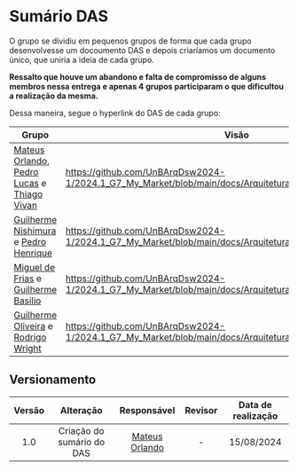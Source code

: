 # Sumário DAS

O grupo se dividiu em pequenos grupos de forma que cada grupo desenvolvesse um docoumento DAS e depois criaríamos um documento único, que uniria a ideia de cada grupo.

**Ressalto que houve um abandono e falta de compromisso de alguns membros nessa entrega e apenas 4 grupos participaram o que dificultou a realização da mesma.**

Dessa maneira, segue o hyperlink do DAS de cada grupo:

| Grupo            | Visão                                                                                                  |
|-------------------------------------------------|-------------------------------------------------------------------------|
| [Mateus Orlando](https://github.com/MateusPy), [Pedro Lucas](https://github.com/AlefMemTav) e [Thiago Vivan](https://github.com/thiago-vivan)  |   https://github.com/UnBArqDsw2024-1/2024.1_G7_My_Market/blob/main/docs/ArquiteturaReutilizacao/4.1.1.DAS1.md   |
| [Guilherme Nishimura](https://github.com/Guilherme-Nishi) e [Pedro Henrique](https://github.com/pehenobra2)    |      https://github.com/UnBArqDsw2024-1/2024.1_G7_My_Market/blob/main/docs/ArquiteturaReutilizacao/4.1.2.DAS2.md       |
| [Miguel de Frias](https://github.com/migueldefrias) e [Guilherme Basilio](https://github.com/GuilhermeBES) |        https://github.com/UnBArqDsw2024-1/2024.1_G7_My_Market/blob/main/docs/ArquiteturaReutilizacao/4.1.3.DAS3.md   |
| [Guilherme Oliveira](https://github.com/GG555-13) e [Rodrigo Wright](https://github.com/RodrigoWright) |     https://github.com/UnBArqDsw2024-1/2024.1_G7_My_Market/blob/main/docs/ArquiteturaReutilizacao/4.1.4.DAS4.md    |


## Versionamento

| Versão | Alteração |  Responsável  | Revisor | Data de realização |
| :------: | :---: | :-----: | :----: | :----: |
| 1.0    | Criação do sumário do DAS | [Mateus Orlando](https://github.com/MateusPy) | - | 15/08/2024 |